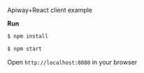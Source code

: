 Apiway+React client example

**Run**

```sh
$ npm install
```
```sh
$ npm start
```

Open `http://localhost:8080` in your browser
